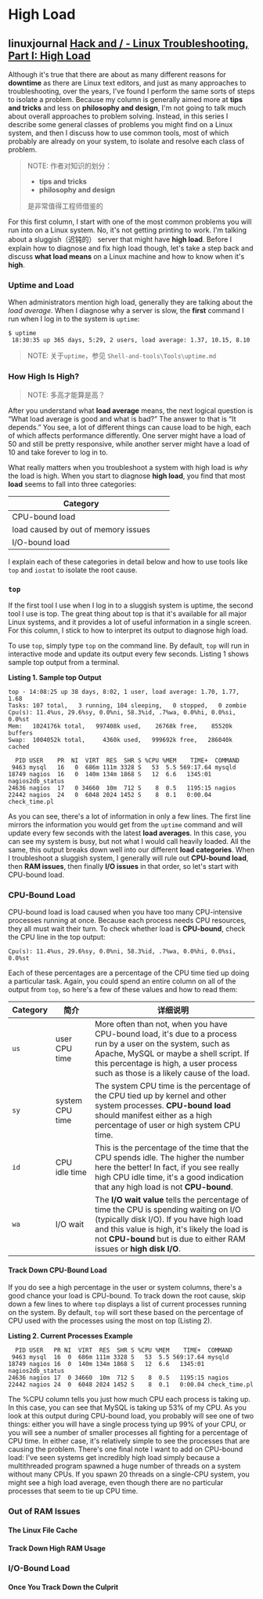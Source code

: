 # High Load



## linuxjournal [Hack and / - Linux Troubleshooting, Part I: High Load](https://www.linuxjournal.com/article/10688)

Although it's true that there are about as many different reasons for **downtime** as there are Linux text editors, and just as many approaches to troubleshooting, over the years, I've found I perform the same sorts of steps to isolate a problem. Because my column is generally aimed more at **tips and tricks** and less on **philosophy and design**, I'm not going to talk much about overall approaches to problem solving. Instead, in this series I describe some general classes of problems you might find on a Linux system, and then I discuss how to use common tools, most of which probably are already on your system, to isolate and resolve each class of problem.

> NOTE: 作者对知识的划分：
>
> - **tips and tricks**
> - **philosophy and design**
>
> 是非常值得工程师借鉴的

For this first column, I start with one of the most common problems you will run into on a Linux system. No, it's not getting printing to work. I'm talking about a sluggish（迟钝的） server that might have **high load**. Before I explain how to diagnose and fix high load though, let's take a step back and discuss **what load means** on a Linux machine and how to know when it's **high**.

### Uptime and Load

When administrators mention high load, generally they are talking about the *load average*. When I diagnose why a server is slow, the **first** command I run when I log in to the system is `uptime`:

```
$ uptime
 18:30:35 up 365 days, 5:29, 2 users, load average: 1.37, 10.15, 8.10
```

> NOTE: 关于`uptime`，参见 `Shell-and-tools\Tools\uptime.md` 



### How High Is High?

> NOTE: 多高才能算是高？

After you understand what **load average** means, the next logical question is “What load average is good and what is bad?” The answer to that is “It depends.” You see, a lot of different things can cause load to be high, each of which affects performance differently. One server might have a load of 50 and still be pretty responsive, while another server might have a load of 10 and take forever to log in to.

What really matters when you troubleshoot a system with high load is *why* the load is high. When you start to diagnose **high load**, you find that most **load** seems to fall into three categories: 

| Category                            |      |      |
| ----------------------------------- | ---- | ---- |
| CPU-bound load                      |      |      |
| load caused by out of memory issues |      |      |
| I/O-bound load                      |      |      |

I explain each of these categories in detail below and how to use tools like `top` and `iostat` to isolate the root cause.

### `top`

If the first tool I use when I log in to a sluggish system is uptime, the second tool I use is top. The great thing about top is that it's available for all major Linux systems, and it provides a lot of useful information in a single screen. For this column, I stick to how to interpret its output to diagnose high load.

To use `top`, simply type `top` on the command line. By default, `top` will run in interactive mode and update its output every few seconds. Listing 1 shows sample top output from a terminal.

**Listing 1. Sample top Output**

```SHELL
top - 14:08:25 up 38 days, 8:02, 1 user, load average: 1.70, 1.77, 1.68
Tasks: 107 total,   3 running, 104 sleeping,   0 stopped,   0 zombie
Cpu(s): 11.4%us, 29.6%sy, 0.0%ni, 58.3%id, .7%wa, 0.0%hi, 0.0%si, 0.0%st
Mem:   1024176k total,   997408k used,    26768k free,    85520k buffers
Swap:  1004052k total,     4360k used,   999692k free,   286040k cached

  PID USER    PR  NI  VIRT  RES  SHR S %CPU %MEM    TIME+  COMMAND
 9463 mysql   16   0  686m 111m 3328 S   53  5.5 569:17.64 mysqld
18749 nagios  16   0  140m 134m 1868 S   12  6.6   1345:01 nagios2db_status
24636 nagios  17   0 34660  10m  712 S    8  0.5   1195:15 nagios
22442 nagios  24   0  6048 2024 1452 S    8  0.1   0:00.04 check_time.pl
```

As you can see, there's a lot of information in only a few lines. The first line mirrors the information you would get from the `uptime` command and will update every few seconds with the latest **load averages**. In this case, you can see my system is busy, but not what I would call heavily loaded. All the same, this output breaks down well into our different **load categories**. When I troubleshoot a sluggish system, I generally will rule out **CPU-bound load**, then **RAM issues**, then finally **I/O issues** in that order, so let's start with CPU-bound load.

### CPU-Bound Load

CPU-bound load is load caused when you have too many CPU-intensive processes running at once. Because each process needs CPU resources, they all must wait their turn. To check whether load is **CPU-bound**, check the CPU line in the top output:

```
Cpu(s): 11.4%us, 29.6%sy, 0.0%ni, 58.3%id, .7%wa, 0.0%hi, 0.0%si, 0.0%st
```

Each of these percentages are a percentage of the CPU time tied up doing a particular task. Again, you could spend an entire column on all of the output from `top`, so here's a few of these values and how to read them:

| Category | 简介            | 详细说明                                                     |
| -------- | --------------- | ------------------------------------------------------------ |
| `us`     | user CPU time   | More often than not, when you have CPU-bound load, it's due to a process run by a user on the system, such as Apache, MySQL or maybe a shell script. If this percentage is high, a user process such as those is a likely cause of the load. |
| `sy`     | system CPU time | The system CPU time is the percentage of the CPU tied up by kernel and other system processes. **CPU-bound load** should manifest either as a high percentage of user or high system CPU time. |
| `id`     | CPU idle time   | This is the percentage of the time that the CPU spends idle. The higher the number here the better! In fact, if you see really high CPU idle time, it's a good indication that any high load is not **CPU-bound**. |
| `wa`     | I/O wait        | The **I/O wait value** tells the percentage of time the CPU is spending waiting on I/O (typically disk I/O). If you have high load and this value is high, it's likely the load is not **CPU-bound** but is due to either RAM issues or **high disk I/O**. |

#### Track Down CPU-Bound Load

If you do see a high percentage in the user or system columns, there's a good chance your load is CPU-bound. To track down the root cause, skip down a few lines to where `top` displays a list of current processes running on the system. By default, `top` will sort these based on the percentage of CPU used with the processes using the most on top (Listing 2).

**Listing 2. Current Processes Example**

```shell
  PID USER   PR NI  VIRT  RES  SHR S %CPU %MEM    TIME+  COMMAND
 9463 mysql  16  0  686m 111m 3328 S   53  5.5 569:17.64 mysqld
18749 nagios 16  0  140m 134m 1868 S   12  6.6   1345:01 nagios2db_status
24636 nagios 17  0 34660  10m  712 S    8  0.5   1195:15 nagios
22442 nagios 24  0  6048 2024 1452 S    8  0.1   0:00.04 check_time.pl
```

The %CPU column tells you just how much CPU each process is taking up. In this case, you can see that MySQL is taking up 53% of my CPU. As you look at this output during CPU-bound load, you probably will see one of two things: either you will have a single process tying up 99% of your CPU, or you will see a number of smaller processes all fighting for a percentage of CPU time. In either case, it's relatively simple to see the processes that are causing the problem. There's one final note I want to add on CPU-bound load: I've seen systems get incredibly high load simply because a multithreaded program spawned a huge number of threads on a system without many CPUs. If you spawn 20 threads on a single-CPU system, you might see a high load average, even though there are no particular processes that seem to tie up CPU time.





### Out of RAM Issues



#### The Linux File Cache



#### Track Down High RAM Usage



### I/O-Bound Load



#### Once You Track Down the Culprit